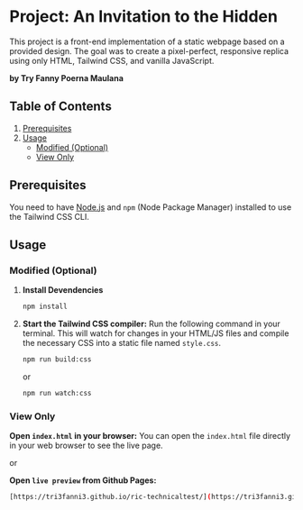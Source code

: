 # Project: An Invitation to the Hidden

This project is a front-end implementation of a static webpage based on a provided design. The goal was to create a pixel-perfect, responsive replica using only HTML, Tailwind CSS, and vanilla JavaScript.

**by Try Fanny Poerna Maulana**

## Table of Contents

1.  [Prerequisites](#prerequisites)
2.  [Usage](#usage)
    - [Modified (Optional)](#modified-optional)
    - [View Only](#view-only)

## Prerequisites

You need to have [Node.js](https://nodejs.org/) and `npm` (Node Package Manager) installed to use the Tailwind CSS CLI.

## Usage

### Modified (Optional)

1.  **Install Devendencies**

    ```sh
    npm install
    ```

2.  **Start the Tailwind CSS compiler:**
    Run the following command in your terminal. This will watch for changes in your HTML/JS files and compile the necessary CSS into a static file named `style.css`.

    ```sh
    npm run build:css
    ```

    or

    ```sh
    npm run watch:css
    ```

### View Only

**Open `index.html` in your browser:**
You can open the `index.html` file directly in your web browser to see the live page.

or

**Open `live preview` from Github Pages:**

```sh
[https://tri3fanni3.github.io/ric-technicaltest/](https://tri3fanni3.github.io/ric-technicaltest/)
```
